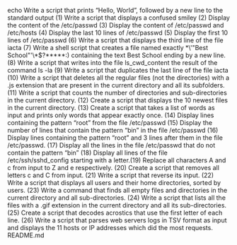 echo Write a script that prints “Hello, World”, followed by a new line to the standard output (1) Write a script that displays a confused smiley (2) Display the content of the /etc/passwd (3) Display the content of /etc/passwd and /etc/hosts (4) Display the last 10 lines of /etc/passwd (5) Display the first 10 lines of /etc/passwd (6) Write a script that displays the third line of the file iacta (7) Write a shell script that creates a file named exactly \*\\'"Best School"\'\\*$\?\*\*\*\*\*:) containing the text Best School ending by a new line. (8) Write a script that writes into the file ls_cwd_content the result of the command ls -la (9) Write a script that duplicates the last line of the file iacta (10) Write a script that deletes all the regular files (not the directories) with a .js extension that are present in the current directory and all its subfolders. (11) Write a script that counts the number of directories and sub-directories in the current directory. (12) Create a script that displays the 10 newest files in the current directory. (13) Create a script that takes a list of words as input and prints only words that appear exactly once. (14) Display lines containing the pattern “root” from the file /etc/passwd (15) Display the number of lines that contain the pattern “bin” in the file /etc/passwd (16) Display lines containing the pattern “root” and 3 lines after them in the file /etc/passwd. (17) Display all the lines in the file /etc/passwd that do not contain the pattern “bin” (18) Display all lines of the file /etc/ssh/sshd_config starting with a letter.(19) Replace all characters A and c from input to Z and e respectively. (20) Create a script that removes all letters c and C from input. (21) Write a script that reverse its input. (22) Write a script that displays all users and their home directories, sorted by users. (23) Write a command that finds all empty files and directories in the current directory and all sub-directories. (24) Write a script that lists all the files with a .gif extension in the current directory and all its sub-directories. (25) Create a script that decodes acrostics that use the first letter of each line. (26) Write a script that parses web servers logs in TSV format as input and displays the 11 hosts or IP addresses which did the most requests. README.md
